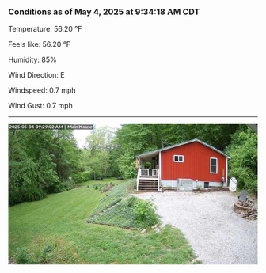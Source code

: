 ### Conditions as of May 4, 2025 at 9:34:18 AM CDT 

Temperature: 56.20 &deg;F

Feels like: 56.20 &deg;F

Humidity: 85%

Wind Direction: E

Windspeed: 0.7 mph

Wind Gust: 0.7 mph

---

<img src="./images/latest.jpeg"/>

